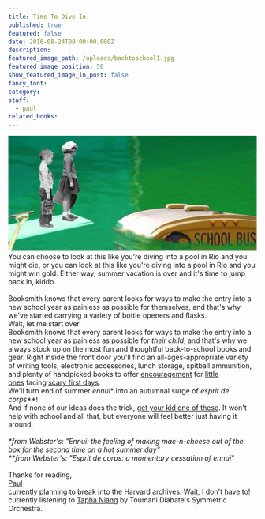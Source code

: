 ```yaml
---
title: Time To Dive In.
published: true
featured: false
date: 2016-08-24T00:00:00.000Z
description:
featured_image_path: /uploads/backtoschool1.jpg
featured_image_position: 50
show_featured_image_in_post: false
fancy_font:
category:
staff:
  - paul
related_books:
---
```



![](/uploads/versions/backtoschool1---x----510-236x---.jpg)You can choose to look at this like you're diving into a pool in Rio and you might die, or you can look at this like you're diving into a pool in Rio and you might win gold. Either way, summer vacation is over and it's time to jump back in, kiddo.
<br>
<br>Booksmith knows that every parent looks for ways to make the entry into a new school year as painless as possible for themselves, and that's why we've started carrying a variety of bottle openers and flasks.
<br>Wait, let me start over.
<br>Booksmith knows that every parent looks for ways to make the entry into a new school year as painless as possible for *their child*, and that's why we always stock up on the most fun and thoughtful back-to-school books and gear. Right inside the front door you'll find an all-ages-appropriate variety of writing tools, electronic accessories, lunch storage, spitball ammunition, and plenty of handpicked books to offer [encouragement](http://www.brooklinebooksmith-shop.com/book/9780385384711) for [little ones](http://www.brooklinebooksmith-shop.com/book/9781442422483) facing [scary first days](http://www.brooklinebooksmith-shop.com/book/9780553509441).
<br>We'll turn end of summer *ennui*\* into an autumnal surge of *esprit de corps*\*\*!
<br>And if none of our ideas does the trick, [get your kid one of these](http://www.thisiscolossal.com/2016/08/slow-dance-picture-frame-illusion/). It won't help with school and all that, but everyone will feel better just having it around.
<br>
<br>*\*from Webster's: "Ennui: the feeling of making mac-n-cheese out of the box for the second time on a hot summer day"
<br>\*\*from Webster's: "Esprit de corps: a momentary cessation of ennui"*
<br>
<br>Thanks for reading,
<br>[Paul](http://www.ptpainter.com/)
<br>currently planning to break into the Harvard archives. [Wait, I don't have to!](http://www.curbed.com/2016/8/16/12501222/bauhaus-harvard-collection-works)
<br>currently listening to [Tapha Niang](https://www.youtube.com/watch?v=llr2_E0dFRE) by Toumani Diabate's Symmetric Orchestra.